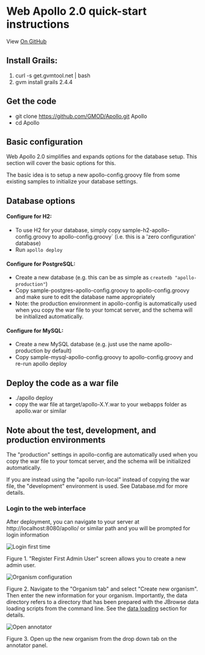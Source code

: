 # Web Apollo 2.0 quick-start instructions

View <a href="https://github.com/GMOD/Apollo/blob/master/docs/Apollo2Build.md">On GitHub</a>

## Install Grails:
1. curl -s get.gvmtool.net | bash
2. gvm install grails 2.4.4

## Get the code
- git clone https://github.com/GMOD/Apollo.git Apollo
- cd Apollo


## Basic configuration

Web Apollo 2.0 simplifies and expands options for the database setup. This section will cover the basic options for this.

The basic idea is to setup a new apollo-config.groovy file from some existing samples to initialize your database settings.

## Database options


#### Configure for H2:
- To use H2 for your database, simply copy sample-h2-apollo-config.groovy to apollo-config.groovy` (i.e. this is a 'zero configuration' database)
- Run `apollo deploy`

#### Configure for PostgreSQL:
- Create a new database (e.g. this can be as simple as `createdb "apollo-production"`)
- Copy sample-postgres-apollo-config.groovy to apollo-config.groovy and make sure to edit the database name appropriately
- Note: the production environment in apollo-config is automatically used when you copy the war file to your tomcat server, and the schema will be initialized automatically.

#### Configure for MySQL:
- Create a new MySQL database (e.g. just use the name apollo-production by default)
- Copy sample-mysql-apollo-config.groovy to apollo-config.groovy and re-run apollo deploy


## Deploy the code as a war file
- ./apollo deploy
- copy the war file at target/apollo-X.Y.war to your webapps folder as apollo.war or similar

## Note about the test, development, and production environments

The "production" settings in apollo-config are automatically used when you copy the war file to your tomcat server, and the schema will be initialized automatically.

If you are instead using the "apollo run-local" instead of copying the war file, the "development" environment is used. See Database.md for more details.

### Login to the web interface

After deployment, you can navigate to your server at http://localhost:8080/apollo/ or similar path and you will be
prompted for login information

![Login first time](images/1.png)

Figure 1. "Register First Admin User" screen allows you to create a new admin user.


![Organism configuration](images/2.png)

Figure 2. Navigate to the "Organism tab" and select "Create new organism". Then enter the new information for your
organism. Importantly, the data directory refers to a directory that has been prepared with the JBrowse data loading
scripts from the command line. See the [data loading](Data_loading.md) section for details.

![Open annotator](images/3.png)

Figure 3. Open up the new organism from the drop down tab on the annotator panel.
